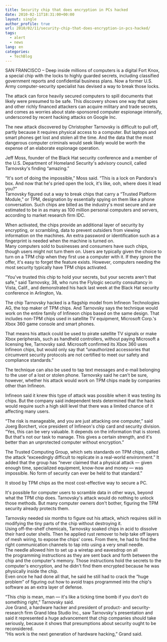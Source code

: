 ```yaml
---
title: Security chip that does encryption in PCs hacked
date: 2010-02-11T18:31:00+00:00
layout: single
author_profile: true
url: 2010/02/11/security-chip-that-does-encryption-in-pcs-hacked/
tags:
  - alert
  - news
lang: en
categories: 
  - TechBlog
---
```

SAN FRANCISCO – Deep inside millions of computers is a digital Fort Knox, a special chip with the locks to highly guarded secrets, including classified government reports and confidential business plans. Now a former U.S. Army computer-security specialist has devised a way to break those locks.

The attack can force heavily secured computers to spill documents that likely were presumed to be safe. This discovery shows one way that spies and other richly financed attackers can acquire military and trade secrets, and comes as worries about state-sponsored computer espionage intensify, underscored by recent hacking attacks on Google Inc.

The new attack discovered by Christopher Tarnovsky is difficult to pull off, partly because it requires physical access to a computer. But laptops and smart phones get lost and stolen all the time. And the data that the most dangerous computer criminals would seek likely would be worth the expense of an elaborate espionage operation.

Jeff Moss, founder of the Black Hat security conference and a member of the U.S. Department of Homeland Security's advisory council, called Tarnovsky's finding “amazing.”

“It's sort of doing the impossible,” Moss said. “This is a lock on Pandora's box. And now that he's pried open the lock, it's like, ooh, where does it lead you?”  
Tarnovsky figured out a way to break chips that carry a “Trusted Platform Module,” or TPM, designation by essentially spying on them like a phone conversation. Such chips are billed as the industry's most secure and are estimated to be in as many as 100 million personal computers and servers, according to market research firm IDC.

When activated, the chips provide an additional layer of security by encrypting, or scrambling, data to prevent outsiders from viewing information on the machines. An extra password or identification such as a fingerprint is needed when the machine is turned on.  
Many computers sold to businesses and consumers have such chips, though users might not turn them on. Users are typically given the choice to turn on a TPM chip when they first use a computer with it. If they ignore the offer, it's easy to forget the feature exists. However, computers needing the most security typically have TPM chips activated.

“You've trusted this chip to hold your secrets, but your secrets aren't that safe,” said Tarnovsky, 38, who runs the Flylogic security consultancy in Vista, Calif., and demonstrated his hack last week at the Black Hat security conference in Arlington, Va.

The chip Tarnovsky hacked is a flagship model from Infineon Technologies AG, the top maker of TPM chips. And Tarnovsky says the technique would work on the entire family of Infineon chips based on the same design. That includes non-TPM chips used in satellite TV equipment, Microsoft Corp.'s Xbox 360 game console and smart phones.

That means his attack could be used to pirate satellite TV signals or make Xbox peripherals, such as handheld controllers, without paying Microsoft a licensing fee, Tarnovsky said. Microsoft confirmed its Xbox 360 uses Infineon chips, but would only say that “unauthorized accessories that circumvent security protocols are not certified to meet our safety and compliance standards.”

The technique can also be used to tap text messages and e-mail belonging to the user of a lost or stolen phone. Tarnovsky said he can't be sure, however, whether his attack would work on TPM chips made by companies other than Infineon.

Infineon said it knew this type of attack was possible when it was testing its chips. But the company said independent tests determined that the hack would require such a high skill level that there was a limited chance of it affecting many users.

“The risk is manageable, and you are just attacking one computer,” said Joerg Borchert, vice president of Infineon's chip card and security division. “Yes, this can be very valuable. It depends on the information that is stored. But that's not our task to manage. This gives a certain strength, and it's better than an unprotected computer without encryption.”

The Trusted Computing Group, which sets standards on TPM chips, called the attack “exceedingly difficult to replicate in a real-world environment.” It added that the group has “never claimed that a physical attack — given enough time, specialized equipment, know-how and money — was impossible. No form of security can ever be held to that standard.”

It stood by TPM chips as the most cost-effective way to secure a PC.

It's possible for computer users to scramble data in other ways, beyond what the TPM chip does. Tarnovsky's attack would do nothing to unlock those methods. But many computer owners don't bother, figuring the TPM security already protects them.

Tarnovsky needed six months to figure out his attack, which requires skill in modifying the tiny parts of the chip without destroying it.  
Using off-the-shelf chemicals, Tarnovsky soaked chips in acid to dissolve their hard outer shells. Then he applied rust remover to help take off layers of mesh wiring, to expose the chips' cores. From there, he had to find the right communication channels to tap into using a very small needle.  
The needle allowed him to set up a wiretap and eavesdrop on all the programming instructions as they are sent back and forth between the chip and the computer's memory. Those instructions hold the secrets to the computer's encryption, and he didn't find them encrypted because he was physically inside the chip.  
Even once he had done all that, he said he still had to crack the “huge problem” of figuring out how to avoid traps programmed into the chip's software as an extra layer of defense.

“This chip is mean, man — it's like a ticking time bomb if you don't do something right,” Tarnovsky said.  
Joe Grand, a hardware hacker and president of product- and security-research firm Grand Idea Studio Inc., saw Tarnovsky's presentation and said it represented a huge advancement that chip companies should take seriously, because it shows that presumptions about security ought to be reconsidered.  
“His work is the next generation of hardware hacking,” Grand said.
